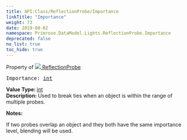 ```yaml
---
title: API:Class/ReflectionProbe/Importance
linkTitle: "Importance"
weight: 73
date: 2019-08-02
namespace: Primrose.DataModel.Lights.ReflectionProbe.Importance
deprecated: false
no_list: true
toc_hide: true
---
```

Property of <a href="/docs/api-reference/Class/ReflectionProbe"><img src="/icons/silk/probe.png"/>&nbsp;ReflectionProbe</a>
<pre class="method-declaration">
Importance: <a class="type" href="/docs/api-reference/System/Primitives#int32">int</a></pre>
<b>Value Type: </b>
<a class="type" href="/docs/api-reference/System/Primitives#int32">int</a>
<br/>
<b>Description: </b>
Used to break ties when an object is within the range of multiple probes.

<b>Notes: </b>
<p class="remarks">
If two probes overlap an object and they both have the same importance level, blending will be used.
</p>
